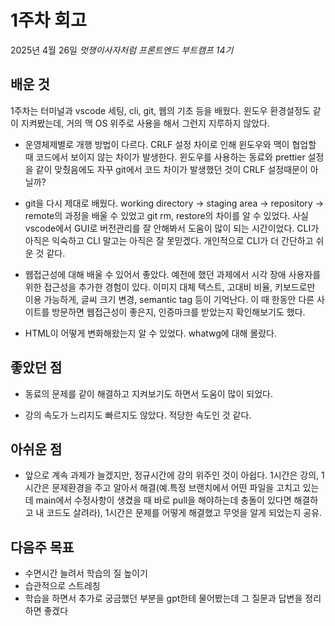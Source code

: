 # 1주차 회고

2025년 4월 26일
_멋쟁이사자처럼 프론트엔드 부트캠프 14기_

## 배운 것

1주차는 터미널과 vscode 세팅, cli, git, 웹의 기초 등을 배웠다.
윈도우 환경설정도 같이 지켜봤는데, 거의 맥 OS 위주로 사용을 해서 그런지 지루하지 않았다.

- 운영체제별로 개행 방법이 다르다. CRLF 설정 차이로 인해 윈도우와 맥이 협업할 때 코드에서 보이지 않는 차이가 발생한다. 윈도우를 사용하는 동료와 prettier 설정을 같이 맞췄음에도 자꾸 git에서 코드 차이가 발생했던 것이 CRLF 설정때문이 아닐까?

- git을 다시 제대로 배웠다. working directory -> staging area -> repository -> remote의 과정을 배울 수 있었고 git rm, restore의 차이를 알 수 있었다. 사실 vscode에서 GUI로 버전관리를 잘 안해봐서 도움이 많이 되는 시간이었다. CLI가 아직은 익숙하고 CLI 말고는 아직은 잘 못믿겠다. 개인적으로 CLI가 더 간단하고 쉬운 것 같다.

- 웹접근성에 대해 배울 수 있어서 좋았다. 예전에 했던 과제에서 시각 장애 사용자를 위한 접근성을 추가한 경험이 있다. 이미지 대체 텍스트, 고대비 비율, 키보드로만 이용 가능하게, 글씨 크기 변경, semantic tag 등이 기억난다. 이 때 한동안 다른 사이트를 방문하면 웹접근성이 좋은지, 인증마크를 받았는지 확인해보기도 했다.

- HTML이 어떻게 변화해왔는지 알 수 있었다. whatwg에 대해 몰랐다.

## 좋았던 점

- 동료의 문제를 같이 해결하고 지켜보기도 하면서 도움이 많이 되었다.

- 강의 속도가 느리지도 빠르지도 않았다. 적당한 속도인 것 같다.

## 아쉬운 점

- 앞으로 계속 과제가 늘겠지만, 정규시간에 강의 위주인 것이 아쉽다. 1시간은 강의, 1시간은 문제환경을 주고 알아서 해결(예.특정 브랜치에서 어떤 파일을 고치고 있는데 main에서 수정사항이 생겼을 때 바로 pull을 해야하는데 충돌이 있다면 해결하고 내 코드도 살려라), 1시간은 문제를 어떻게 해결했고 무엇을 알게 되었는지 공유.

## 다음주 목표

- 수면시간 늘려서 학습의 질 높이기
- 습관적으로 스트레칭
- 학습을 하면서 추가로 궁금했던 부분을 gpt한테 물어봤는데 그 질문과 답변을 정리하면 좋겠다
